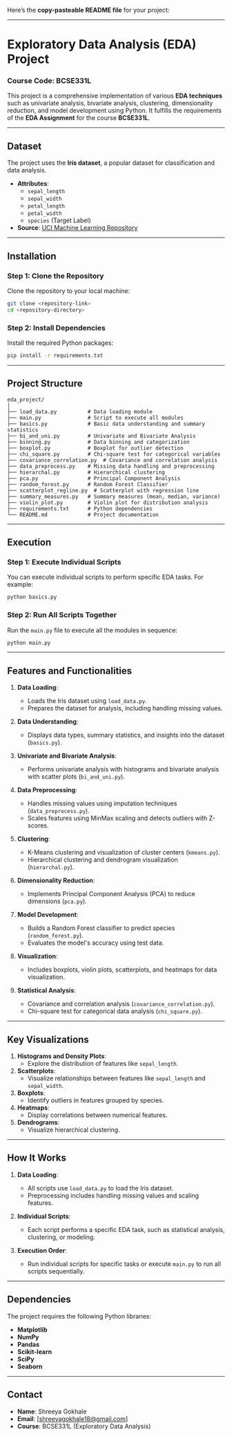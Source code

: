 Here’s the **copy-pasteable README file** for your project:

---

# Exploratory Data Analysis (EDA) Project
### **Course Code**: BCSE331L  
This project is a comprehensive implementation of various **EDA techniques** such as univariate analysis, bivariate analysis, clustering, dimensionality reduction, and model development using Python. It fulfills the requirements of the **EDA Assignment** for the course **BCSE331L**.

---

## **Dataset**
The project uses the **Iris dataset**, a popular dataset for classification and data analysis.  
- **Attributes**:
  - `sepal_length`
  - `sepal_width`
  - `petal_length`
  - `petal_width`
  - `species` (Target Label)  
- **Source**: [UCI Machine Learning Repository](https://archive.ics.uci.edu/ml/datasets/iris)

---

## **Installation**

### **Step 1: Clone the Repository**
Clone the repository to your local machine:
```bash
git clone <repository-link>
cd <repository-directory>
```

### **Step 2: Install Dependencies**
Install the required Python packages:
```bash
pip install -r requirements.txt
```

---

## **Project Structure**

```
eda_project/
│
├── load_data.py          # Data loading module
├── main.py               # Script to execute all modules
├── basics.py             # Basic data understanding and summary statistics
├── bi_and_uni.py         # Univariate and Bivariate Analysis
├── binning.py            # Data binning and categorization
├── boxplot.py            # Boxplot for outlier detection
├── chi_square.py         # Chi-square test for categorical variables
├── covariance_correlation.py  # Covariance and correlation analysis
├── data_preprocess.py    # Missing data handling and preprocessing
├── hierarchal.py         # Hierarchical clustering
├── pca.py                # Principal Component Analysis
├── random_forest.py      # Random Forest Classifier
├── scatterplot_regline.py  # Scatterplot with regression line
├── summary_measures.py   # Summary measures (mean, median, variance)
├── violin_plot.py        # Violin plot for distribution analysis
├── requirements.txt      # Python dependencies
└── README.md             # Project documentation
```

---

## **Execution**

### **Step 1: Execute Individual Scripts**
You can execute individual scripts to perform specific EDA tasks. For example:
```bash
python basics.py
```

### **Step 2: Run All Scripts Together**
Run the `main.py` file to execute all the modules in sequence:
```bash
python main.py
```

---

## **Features and Functionalities**

1. **Data Loading**:
   - Loads the Iris dataset using `load_data.py`.
   - Prepares the dataset for analysis, including handling missing values.

2. **Data Understanding**:
   - Displays data types, summary statistics, and insights into the dataset (`basics.py`).

3. **Univariate and Bivariate Analysis**:
   - Performs univariate analysis with histograms and bivariate analysis with scatter plots (`bi_and_uni.py`).

4. **Data Preprocessing**:
   - Handles missing values using imputation techniques (`data_preprocess.py`).
   - Scales features using MinMax scaling and detects outliers with Z-scores.

5. **Clustering**:
   - K-Means clustering and visualization of cluster centers (`kmeans.py`).
   - Hierarchical clustering and dendrogram visualization (`hierarchal.py`).

6. **Dimensionality Reduction**:
   - Implements Principal Component Analysis (PCA) to reduce dimensions (`pca.py`).

7. **Model Development**:
   - Builds a Random Forest classifier to predict species (`random_forest.py`).
   - Evaluates the model's accuracy using test data.

8. **Visualization**:
   - Includes boxplots, violin plots, scatterplots, and heatmaps for data visualization.

9. **Statistical Analysis**:
   - Covariance and correlation analysis (`covariance_correlation.py`).
   - Chi-square test for categorical data analysis (`chi_square.py`).

---

## **Key Visualizations**

1. **Histograms and Density Plots**:
   - Explore the distribution of features like `sepal_length`.
2. **Scatterplots**:
   - Visualize relationships between features like `sepal_length` and `sepal_width`.
3. **Boxplots**:
   - Identify outliers in features grouped by species.
4. **Heatmaps**:
   - Display correlations between numerical features.
5. **Dendrograms**:
   - Visualize hierarchical clustering.

---

## **How It Works**

1. **Data Loading**:
   - All scripts use `load_data.py` to load the Iris dataset.
   - Preprocessing includes handling missing values and scaling features.

2. **Individual Scripts**:
   - Each script performs a specific EDA task, such as statistical analysis, clustering, or modeling.

3. **Execution Order**:
   - Run individual scripts for specific tasks or execute `main.py` to run all scripts sequentially.

---

## **Dependencies**

The project requires the following Python libraries:
- **Matplotlib**
- **NumPy**
- **Pandas**
- **Scikit-learn**
- **SciPy**
- **Seaborn**

---

## **Contact**
- **Name**: Shreeya Gokhale
- **Email**: [shreeyagokhale18@gmail.com]
- **Course**: BCSE331L (Exploratory Data Analysis)
